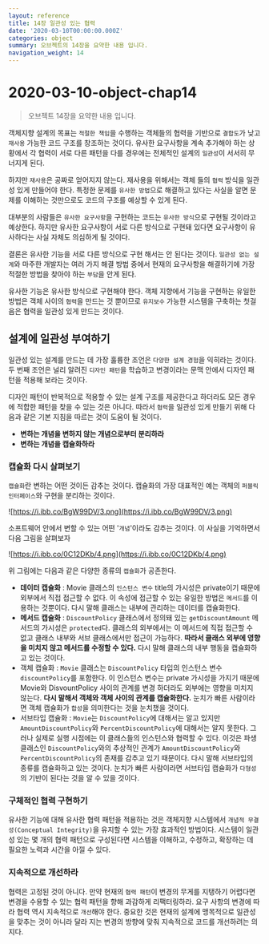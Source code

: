 ```yaml
---
layout: reference
title: 14장 일관성 있는 협력
date: '2020-03-10T00:00:00.000Z'
categories: object
summary: 오브젝트의 14장을 요약한 내용 입니다.
navigation_weight: 14
---
```


# 2020-03-10-object-chap14

> 오브젝트 14장을 요약한 내용 입니다.

객체지향 설계의 목표는 `적절한 책임`을 수행하는 객체들의 협력을 기반으로 `결합도`가 낮고 `재사용` 가능한 코드 구조를 창조하는 것이다. 유사한 요구사항을 계속 추가해야 하는 상황에서 각 협력이 서로 다른 패턴을 다를 경우에는 전체적인 설계의 `일관성`이 서서히 무너지게 된다.

하지만 `재사용`은 공짜로 얻어지지 않는다. 재사용을 위해서는 객체 들의 `협력` 방식을 일관성 있게 만들어야 한다. 특정한 문제를 `유사한 방법`으로 해결하고 있다는 사실을 알면 문제를 이해하는 것만으로도 코드의 구조를 예상할 수 있게 된다.

대부분의 사람들은 `유사한 요구사항`을 구현하는 코드는 `유사한 방식`으로 구현될 것이라고 예상한다. 하지만 유사한 요구사항이 서로 다른 방식으로 구현돼 있다면 요구사항이 유사하다는 사실 자체도 의심하게 될 것이다.

결론은 유사한 기능을 서로 다른 방식으로 구현 해서는 안 된다는 것이다. `일관성 없는 설계`와 마주한 개발자는 여러 가지 해결 방법 중에서 현재의 요구사항을 해결하기에 가장 적절한 방법을 찾아야 하는 `부담`을 안게 된다.

유사한 기능은 유사한 방식으로 구현해야 한다. 객체 지향에서 기능을 구현하는 유일한 방법은 객체 사이의 `협력`을 만드는 것 뿐이므로 `유지보수` 가능한 시스템을 구축하는 첫걸음은 협력을 일관성 있게 만드는 것이다.

## 설계에 일관성 부여하기

일관성 있는 설계를 만드는 데 가장 훌륭한 조언은 `다양한 설계 경험`을 익히라는 것이다. 두 번째 조언은 널리 알려진 `디자인 패턴`을 학습하고 변경이라는 문맥 안에서 디자인 패턴을 적용해 보라는 것이다.

디자인 패턴이 반복적으로 적용할 수 있는 설계 구조를 제공한다고 하더라도 모든 경우에 적합한 패턴을 찾을 수 있는 것은 아니다. 따라서 `협력`을 일관성 있게 만들기 위해 다음과 같은 기본 지침을 따르는 것이 도움이 될 것이다.

* **변하는 개념을 변하지 않는 개념으로부터 분리하라**
* **변하는 개념을 캡슐화하라**

### 캡슐화 다시 살펴보기

`캡슐화`란 변하는 어떤 것이든 감추는 것이다. 캡슐화의 가장 대표적인 예는 객체의 `퍼블릭 인터페이스`와 구현을 분리하는 것이다.

![https://i.ibb.co/BgW99DV/3.png](https://i.ibb.co/BgW99DV/3.png)

소프트웨어 안에서 변할 수 있는 어떤 '`개념`'이라도 감추는 것이다. 이 사실을 기억하면서 다음 그림을 살펴보자

![https://i.ibb.co/0C12DKb/4.png](https://i.ibb.co/0C12DKb/4.png)

위 그림에는 다음과 같은 다양한 종류의 `캡슐화`가 공존한다.

* **데이터 캡슐화** : Movie 클래스의 `인스턴스 변수` title의 가시성은 private이기 때문에 외부에서 직접 접근할 수 없다. 이 속성에 접근할 수 있는 유일한 방법은 `메서드`를 이용하는 것뿐이다. 다시 말해 클래스는 내부에 관리하는 데이터를 캡슐화한다.
* **메서드 캡슐화** : `DiscountPolicy` 클래스에서 정의돼 있는 `getDiscountAmount` 메서드의 가시성은 `protected`다. 클래스의 외부에서는 이 메서드에 직접 접근할 수 없고 클래스 내부와 서브 클래스에서만 접근이 가능하다. **따라서 클래스 외부에 영향을 미치지 않고 메서드를 수정할 수 있다.** 다시 말해 클래스의 내부 행동을 캡슐화하고 있는 것이다.
* 객체 캡슐화 : `Movie` 클래스는 `DiscountPolicy` 타입의 인스턴스 변수 `discountPolicy`를 포함한다. 이 인스턴스 변수는 private 가시성을 가지기 때문에 Movie와 DisvountPolicy 사이의 관계를 변경 하더라도 외부에는 영향을 미치지 않는다. **다시 말해서 객체와 객체 사이의 관계를 캡슐화한다.** 눈치가 빠른 사람이라면 객체 캡슐화가 `합성`을 의미한다는 것을 눈치챘을 것이다.
* 서브타입 캡슐화 : `Movie`는 `DiscountPolicy`에 대해서는 알고 있지만 `AmountDiscountPolicy`와 `PercentDiscountPolicy`에 대해서는 알지 못한다. 그러나 실제로 실행 시점에는 이 클래스들의 인스턴스와 협력할 수 있다. 이것은 파생 클래스인 `DiscountPolicy`와의 추상적인 관계가 `AmountDiscountPolicy`와 `PercentDiscountPolicy`의 존재를 감추고 있기 때문이다. 다시 말해 서브타입의 종류를 캡슐화하고 있는 것이다. 눈치가 빠른 사람이라면 서브타입 캡슐화가 `다형성`의 기반이 된다는 것을 알 수 있을 것이다.

### 구체적인 협력 구현하기

유사한 기능에 대해 유사한 협력 패턴을 적용하는 것은 객체지향 시스템에서 `개념적 무결성(Conceptual Integrity)`을 유지할 수 있는 가장 효과적인 방법이다. 시스템이 일관성 있는 몇 개의 협력 패턴으로 구성된다면 시스템을 이해하고, 수정하고, 확장하는 데 필요한 노력과 시간을 아낄 수 있다.

### 지속적으로 개선하라

협력은 고정된 것이 아니다. 만약 현재의 `협력 패턴`이 변경의 무게를 지탱하기 어렵다면 변경을 수용할 수 있는 협력 패턴을 향해 과감하게 리팩터링하라. 요구 사항의 변경에 따라 협력 역시 지속적으로 `개선`해야 한다. 중요한 것은 현재의 설계에 맹목적으로 일관성을 맞추는 것이 아니라 달라 지는 변경의 방향에 맞춰 지속적으로 코드를 개선하려는 의지다.

